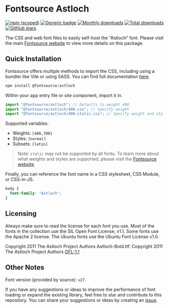# Fontsource Astloch

[![npm (scoped)](https://img.shields.io/npm/v/@fontsource/astloch?color=brightgreen)](https://www.npmjs.com/package/@fontsource/astloch) [![Generic badge](https://img.shields.io/badge/fontsource-passing-brightgreen)](https://github.com/fontsource/fontsource) [![Monthly downloads](https://badgen.net/npm/dm/@fontsource/astloch)](https://github.com/fontsource/fontsource) [![Total downloads](https://badgen.net/npm/dt/@fontsource/astloch)](https://github.com/fontsource/fontsource) [![GitHub stars](https://img.shields.io/github/stars/fontsource/fontsource.svg?style=social&label=Star)](https://github.com/fontsource/fontsource/stargazers)

The CSS and web font files to easily self-host the “Astloch” font. Please visit the main [Fontsource website](https://fontsource.org/fonts/astloch) to view more details on this package.

## Quick Installation

Fontsource offers multiple methods to import the CSS, including using a bundler like Vite or using SASS. You can find full documentation [here](https://fontsource.org/docs/getting-started/introduction).

```javascript
npm install @fontsource/astloch
```

Within your app entry file or site component, import it in.

```javascript
import "@fontsource/astloch"; // Defaults to weight 400
import "@fontsource/astloch/400.css"; // Specify weight
import "@fontsource/astloch/400-italic.css"; // Specify weight and style
```

Supported variables:
- Weights: `[400,700]`
- Styles: `[normal]`
- Subsets: `[latin]`

> Note: `italic` may not be supported by all fonts. To learn more about what weights and styles are supported, please visit the [Fontsource website](https://fontsource.org/fonts/astloch).

Finally, you can reference the font name in a CSS stylesheet, CSS Module, or CSS-in-JS.

```css
body {
  font-family: "Astloch";
}
```

## Licensing
Always make sure to read the license for each font you use. Most of the fonts in the collection use the SIL Open Font License, v1.1. Some fonts use the Apache 2 license. The Ubuntu fonts use the Ubuntu Font License v1.0.

Copyright 2011 The Astloch Project Authors Astloch-Bold.ttf: Copyright 2011 The Astloch Project Authors
[OFL-1.1](https://openfontlicense.org)

## Other Notes
Font version (provided by source): `v27`.

If you have any suggestions or ideas to improve the performance of font loading or expand the existing library, feel free to star and contribute to this repository. You can share your suggestions or ideas by creating an [issue](https://github.com/fontsource/fontsource/issues).